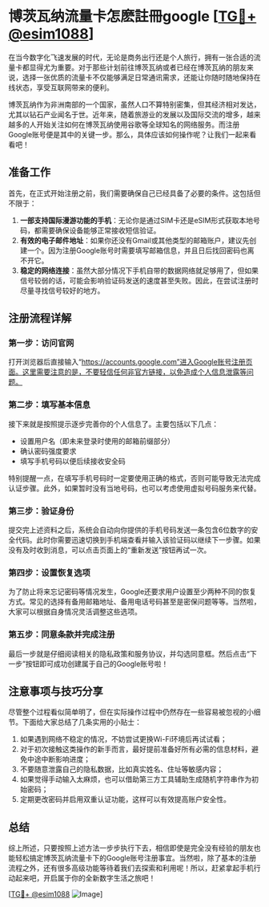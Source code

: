 # 博茨瓦纳流量卡怎麽註冊google [[TG💪+ @esim1088](https://t.me/s/esim1088)]

在当今数字化飞速发展的时代，无论是商务出行还是个人旅行，拥有一张合适的流量卡都显得尤为重要。对于那些计划前往博茨瓦纳或者已经在博茨瓦纳的朋友来说，选择一张优质的流量卡不仅能够满足日常通讯需求，还能让你随时随地保持在线状态，享受互联网带来的便利。

博茨瓦纳作为非洲南部的一个国家，虽然人口不算特别密集，但其经济相对发达，尤其以钻石产业闻名于世。近年来，随着旅游业的发展以及国际交流的增多，越来越多的人开始关注如何在博茨瓦纳使用谷歌等全球知名的网络服务。而注册Google账号便是其中的关键一步。那么，具体应该如何操作呢？让我们一起来看看吧！

## 准备工作

首先，在正式开始注册之前，我们需要确保自己已经具备了必要的条件。这包括但不限于：

1. **一部支持国际漫游功能的手机**：无论你是通过SIM卡还是eSIM形式获取本地号码，都需要确保设备能够正常接收短信验证。
2. **有效的电子邮件地址**：如果你还没有Gmail或其他类型的邮箱账户，建议先创建一个。因为注册Google账号时需要填写邮箱信息，并且日后找回密码也离不开它。
3. **稳定的网络连接**：虽然大部分情况下手机自带的数据网络就足够用了，但如果信号较弱的话，可能会影响验证码发送的速度甚至失败。因此，在尝试注册时尽量寻找信号较好的地方。

## 注册流程详解

### 第一步：访问官网
打开浏览器后直接输入“https://accounts.google.com”进入Google账号注册页面。这里需要注意的是，不要轻信任何非官方链接，以免造成个人信息泄露等问题。

### 第二步：填写基本信息
接下来就是按照提示逐步完善你的个人信息了。主要包括以下几点：
- 设置用户名（即未来登录时使用的邮箱前缀部分）
- 确认密码强度要求
- 填写手机号码以便后续接收安全码

特别提醒一点，在填写手机号码时一定要使用正确的格式，否则可能导致无法完成认证步骤。此外，如果暂时没有当地号码，也可以考虑使用虚拟号码服务来代替。

### 第三步：验证身份
提交完上述资料之后，系统会自动向你提供的手机号码发送一条包含6位数字的安全代码。此时你需要迅速切换到手机端查看并输入该验证码以继续下一步骤。如果没有及时收到消息，可以点击页面上的“重新发送”按钮再试一次。

### 第四步：设置恢复选项
为了防止将来忘记密码等情况发生，Google还要求用户设置至少两种不同的恢复方式。常见的选择有备用邮箱地址、备用电话号码甚至是密保问题等等。当然啦，大家可以根据自身情况灵活调整这些选项。

### 第五步：同意条款并完成注册
最后一步就是仔细阅读相关的隐私政策和服务协议，并勾选同意框。然后点击“下一步”按钮即可成功创建属于自己的Google账号啦！

## 注意事项与技巧分享

尽管整个过程看似简单明了，但在实际操作过程中仍然存在一些容易被忽视的小细节。下面给大家总结了几条实用的小贴士：

1. 如果遇到网络不稳定的情况，不妨尝试更换Wi-Fi环境后再试试看；
2. 对于初次接触这类操作的新手而言，最好提前准备好所有必需的信息材料，避免中途中断影响进度；
3. 不要随意泄露自己的隐私数据，比如真实姓名、住址等敏感内容；
4. 如果觉得手动输入太麻烦，也可以借助第三方工具辅助生成随机字符串作为初始密码；
5. 定期更改密码并启用双重认证功能，这样可以有效提高账户安全性。

## 总结

综上所述，只要按照上述方法一步步执行下去，相信即使是完全没有经验的朋友也能轻松搞定博茨瓦纳流量卡下的Google账号注册事宜。当然啦，除了基本的注册流程之外，还有很多高级功能等待着我们去探索和利用呢！所以，赶紧拿起手机行动起来吧，开启属于你的全新数字生活之旅吧！

[[TG💪+ @esim1088](https://t.me/s/esim1088) ![Image](https://i.postimg.cc/4NQfJmqS/Snipaste-2025-05-13-00-14-12.png)]